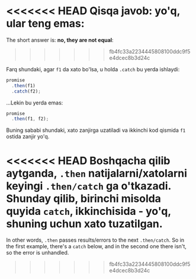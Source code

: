 <<<<<<< HEAD
Qisqa javob: **yo'q, ular teng emas**:
=======
The short answer is: **no, they are not equal**:
>>>>>>> fb4fc33a2234445808100ddc9f5e4dcec8b3d24c

Farq shundaki, agar `f1` da xato bo'lsa, u holda `.catch` bu yerda ishlaydi:

```js run
promise
  .then(f1)
  .catch(f2);
```

...Lekin bu yerda emas:

```js run
promise
  .then(f1, f2);
```

Buning sababi shundaki, xato zanjirga uzatiladi va ikkinchi kod qismida `f1` ostida zanjir yo'q.

<<<<<<< HEAD
Boshqacha qilib aytganda, `.then` natijalarni/xatolarni keyingi `.then/catch` ga o'tkazadi. Shunday qilib, birinchi misolda quyida `catch`, ikkinchisida - yo'q, shuning uchun xato tuzatilgan.
=======
In other words, `.then` passes results/errors to the next `.then/catch`. So in the first example, there's a `catch` below, and in the second one there isn't, so the error is unhandled.
>>>>>>> fb4fc33a2234445808100ddc9f5e4dcec8b3d24c
